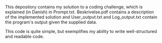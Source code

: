 This depository contains my solution to a coding challenge, which is explained (in Danish) in Prompt.txt. Beskrivelse.pdf contains a description of the implemented solution and User_output.txt and Log_output.txt contain the program's output given the supplied data.

This code is quite simple, but exemplifies my ability to write well-structured and readable code.